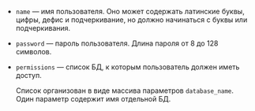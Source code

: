 * `name` — имя пользователя. Оно может содержать латинские буквы, цифры, дефис и подчеркивание, но должно начинаться с буквы или подчеркивания.
* `password` — пароль пользователя. Длина пароля от 8 до 128 символов.
* `permissions` — список БД, к которым пользователь должен иметь доступ.

    Список организован в виде массива параметров `database_name`. Один параметр содержит имя отдельной БД.
